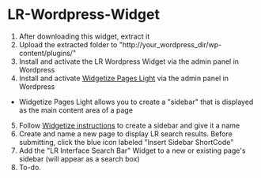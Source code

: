 LR-Wordpress-Widget
===================

1. After downloading this widget, extract it
2. Upload the extracted folder to "http://your_wordpress_dir/wp-content/plugins/"
3. Install and activate the LR Wordpress Widget via the admin panel in Wordpress
4. Install and activate [Widgetize Pages Light](http://wordpress.org/extend/plugins/widgetize-pages-light/) via the admin panel in Wordpress  
  * Widgetize Pages Light allows you to create a "sidebar" that is displayed as the main content area of a page
5. Follow [Widgetize instructions](http://otwthemes.com/online-documentation-widgetize-pages-light/) to create a sidebar and give it a name
6. Create and name a new page to display LR search results. Before submitting, click the blue icon labeled "Insert Sidebar ShortCode"
7. Add the "LR Interface Search Bar" Widget to a new or existing page's sidebar (will appear as a search box)
8. To-do.  
